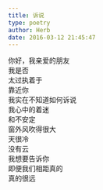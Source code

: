```yaml
---  
title: 诉说  
type: poetry  
author: Herb  
date: 2016-03-12 21:45:47    
---  
```

你好，我亲爱的朋友  
我是否  
太过执着于  
靠近你    
我实在不知道如何诉说  
我心中的着迷  
和不安定    
窗外风吹得很大  
天很冷  
没有云    
我想要告诉你  
即便我们相距真的  
真的很远